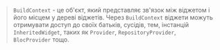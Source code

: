> `BuildContext` - це об'єкт, який представляє зв'язок між віджетом і його місцем у дереві віджетів. Через `BuildContext` віджети можуть отримувати доступ до своїх батьків, сусідів, тем, інстанцій `InheritedWidget`, таких як `Provider`, `RepositoryProvider`, `BlocProvider` тощо.